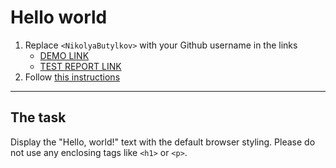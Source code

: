 # Hello world
1. Replace `<NikolyaButylkov>` with your Github username in the links
    - [DEMO LINK](https://NikolayButylkov.github.io/layout_hello-world/)
    - [TEST REPORT LINK](https://NikolayButylkov.github.io/layout_hello-world/report/html_report/)
2. Follow [this instructions](https://mate-academy.github.io/layout_task-guideline/)
___

## The task 
Display the "Hello, world!" text with the default browser styling. Please do not 
use any enclosing tags like `<h1>` or `<p>`.
